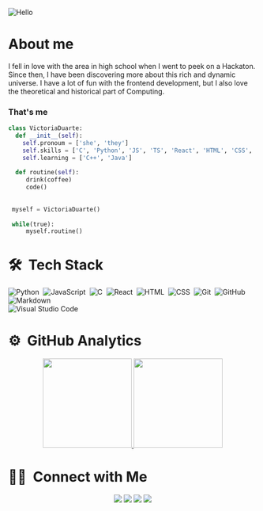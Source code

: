 ![Hello](https://user-images.githubusercontent.com/44807606/125307809-c0ddc380-e306-11eb-9155-f5dc796d3163.gif)

# About me
I fell in love with the area in high school when I went to peek on a Hackaton. Since then, I have been discovering more about this rich and dynamic universe. 
I have a lot of fun with the frontend development, but I also love the theoretical and historical part of Computing.

### That's me
```Python
class VictoriaDuarte:
  def __init__(self):
    self.pronoum = ['she', 'they']
    self.skills = ['C', 'Python', 'JS', 'TS', 'React', 'HTML', 'CSS', 'Figma', 'Photoshop']
    self.learning = ['C++', 'Java']
 
  def routine(self):
     drink(coffee)
     code()
    
    
 myself = VictoriaDuarte()
 
 while(true):
     myself.routine()
```

# 🛠 &nbsp;Tech Stack

![Python](https://img.shields.io/badge/-Python-05122A?style=flat&logo=python)&nbsp;
![JavaScript](https://img.shields.io/badge/-JavaScript-05122A?style=flat&logo=javascript)&nbsp;
![C](https://img.shields.io/badge/-C-05122A?style=flat&logo=C&logoColor=A8B9CC)&nbsp;
![React](https://img.shields.io/badge/-React-05122A?style=flat&logo=react)&nbsp;
![HTML](https://img.shields.io/badge/-HTML-05122A?style=flat&logo=HTML5)&nbsp;
![CSS](https://img.shields.io/badge/-CSS-05122A?style=flat&logo=CSS3&logoColor=1572B6)&nbsp;
![Git](https://img.shields.io/badge/-Git-05122A?style=flat&logo=git)&nbsp;
![GitHub](https://img.shields.io/badge/-GitHub-05122A?style=flat&logo=github)&nbsp;
![Markdown](https://img.shields.io/badge/-Markdown-05122A?style=flat&logo=markdown)\
![Visual Studio Code](https://img.shields.io/badge/-Visual%20Studio%20Code-05122A?style=flat&logo=visual-studio-code&logoColor=007ACC)&nbsp;

# ⚙️ &nbsp;GitHub Analytics

<p align="center">
<a href="https://github.com/AVS1508">
  <img height="180em" src="https://github-readme-stats-eight-theta.vercel.app/api?username=vickyad&show_icons=true&theme=algolia&include_all_commits=true&count_private=true"/>
  <img height="180em" src="https://github-readme-stats-eight-theta.vercel.app/api/top-langs/?username=vickyad&layout=compact&langs_count=8&theme=algolia"/>
</a>
</p>

# 🤝🏻 &nbsp;Connect with Me

<p align="center">
<a href="https://www.inf.ufrgs.br/~vaduarte/"><img src="https://img.shields.io/badge/-inf.ufrgs.br/~vaduarte/-3423A6?style=flat&logo=Google-Chrome&logoColor=white"/></a>
<a href="https://www.linkedin.com/in/victoria-duarte-193322176/"><img src="https://img.shields.io/badge/-Victoria%20Duarte%20-0077B5?style=flat&logo=Linkedin&logoColor=white"/></a>
<a href="mailto:victoria.ad40@gmail.com"><img src="https://img.shields.io/badge/-victoria.ad40@gmail.com-D14836?style=flat&logo=Gmail&logoColor=white"/></a>
<a href="https://instagram.com/vicky_ad_99"><img src="https://img.shields.io/badge/-@vicky_ad_99_-E4405F?style=flat&logo=Instagram&logoColor=white"/></a>
</p>

